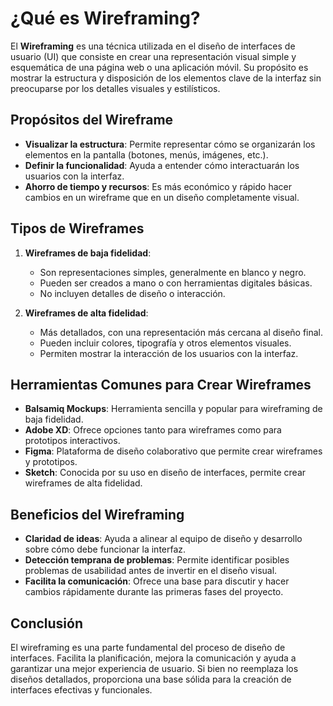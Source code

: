 # ¿Qué es Wireframing?

El **Wireframing** es una técnica utilizada en el diseño de interfaces de usuario (UI) que consiste en crear una representación visual simple y esquemática de una página web o una aplicación móvil. Su propósito es mostrar la estructura y disposición de los elementos clave de la interfaz sin preocuparse por los detalles visuales y estilísticos.

## Propósitos del Wireframe

- **Visualizar la estructura**: Permite representar cómo se organizarán los elementos en la pantalla (botones, menús, imágenes, etc.).
- **Definir la funcionalidad**: Ayuda a entender cómo interactuarán los usuarios con la interfaz.
- **Ahorro de tiempo y recursos**: Es más económico y rápido hacer cambios en un wireframe que en un diseño completamente visual.

## Tipos de Wireframes

1. **Wireframes de baja fidelidad**:
   - Son representaciones simples, generalmente en blanco y negro.
   - Pueden ser creados a mano o con herramientas digitales básicas.
   - No incluyen detalles de diseño o interacción.

2. **Wireframes de alta fidelidad**:
   - Más detallados, con una representación más cercana al diseño final.
   - Pueden incluir colores, tipografía y otros elementos visuales.
   - Permiten mostrar la interacción de los usuarios con la interfaz.

## Herramientas Comunes para Crear Wireframes

- **Balsamiq Mockups**: Herramienta sencilla y popular para wireframing de baja fidelidad.
- **Adobe XD**: Ofrece opciones tanto para wireframes como para prototipos interactivos.
- **Figma**: Plataforma de diseño colaborativo que permite crear wireframes y prototipos.
- **Sketch**: Conocida por su uso en diseño de interfaces, permite crear wireframes de alta fidelidad.

## Beneficios del Wireframing

- **Claridad de ideas**: Ayuda a alinear al equipo de diseño y desarrollo sobre cómo debe funcionar la interfaz.
- **Detección temprana de problemas**: Permite identificar posibles problemas de usabilidad antes de invertir en el diseño visual.
- **Facilita la comunicación**: Ofrece una base para discutir y hacer cambios rápidamente durante las primeras fases del proyecto.

## Conclusión

El wireframing es una parte fundamental del proceso de diseño de interfaces. Facilita la planificación, mejora la comunicación y ayuda a garantizar una mejor experiencia de usuario. Si bien no reemplaza los diseños detallados, proporciona una base sólida para la creación de interfaces efectivas y funcionales.

